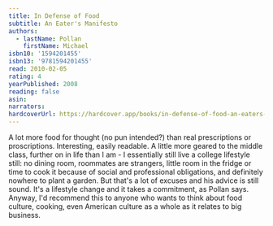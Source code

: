 ```yaml
---
title: In Defense of Food
subtitle: An Eater's Manifesto
authors:
  - lastName: Pollan
    firstName: Michael
isbn10: '1594201455'
isbn13: '9781594201455'
read: 2010-02-05
rating: 4
yearPublished: 2008
reading: false
asin:
narrators:
hardcoverUrl: https://hardcover.app/books/in-defense-of-food-an-eaters-manifesto/editions/6537300
---
```


A lot more food for thought (no pun intended?) than real prescriptions or proscriptions. Interesting, easily readable. A little more geared to the middle class, further on in life than I am - I essentially still live a college lifestyle still: no dining room, roommates are strangers, little room in the fridge or time to cook it because of social and professional obligations, and definitely nowhere to plant a garden. But that's a lot of excuses and his advice is still sound. It's a lifestyle change and it takes a commitment, as Pollan says. Anyway, I'd recommend this to anyone who wants to think about food culture, cooking, even American culture as a whole as it relates to big business.
